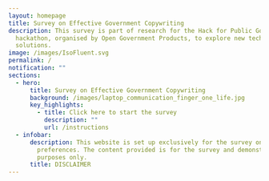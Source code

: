 ```yaml
---
layout: homepage
title: Survey on Effective Government Copywriting
description: This survey is part of research for the Hack for Public Good
  hackathon, organised by Open Government Products, to explore new tech
  solutions.
image: /images/IsoFluent.svg
permalink: /
notification: ""
sections:
  - hero:
      title: Survey on Effective Government Copywriting
      background: /images/laptop_communication_finger_one_life.jpg
      key_highlights:
        - title: Click here to start the survey
          description: ""
          url: /instructions
  - infobar:
      description: This website is set up exclusively for the survey on copywriting
        preferences. The content provided is for the survey and demonstration
        purposes only.
      title: DISCLAIMER
---
```

